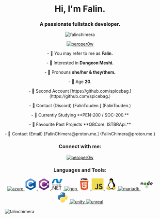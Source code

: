 <h1 align="center">Hi, I'm Falin.</h1>
<h3 align="center">A passionate fullstack developer.</h3>

<p align="center"> <img src="https://komarev.com/ghpvc/?username=falinchimera&label=Profile%20views&color=0e75b6&style=flat" alt="falinchimera" /> </p>

<p align="center"> <a href="https://twitter.com/peroper0w" target="blank"><img src="https://img.shields.io/twitter/follow/peroper0w?logo=twitter&style=for-the-badge" alt="peroper0w" /></a> </p>

<p align="center"> - 🤍 You may refer to me as <strong>Falin.</strong>

<p align="center"> - 🖤 Interested in <strong>Dungeon Meshi.</strong>

<p align="center"> - 🖤 Pronouns <strong>she/her & they/them.</strong>

<p align="center"> - 🤍 Age <strong>20.</strong>

<p align="center"> - 🤍 Second Account [https://github.com/spicebag.] (https://github.com/spicebag.)

<p align="center"> - 🖤 Contact (Discord) [FalinTouden.] (FalinTouden.)

<p align="center"> - 🤍 Currently Studying **PEN-200 / SOC-200.**

<p align="center"> - 🖤 Favourite Past Projects **QBCore, ISTBRApi.**

<p align="center"> - 🤍 Contact (Email) [FalinChimera@proton.me.] (FalinChimera@proton.me.)

<h3 align="center">Connect with me:</h3>
<p align="center">
<a href="https://twitter.com/peroper0w" target="blank"><img align="center" src="https://raw.githubusercontent.com/rahuldkjain/github-profile-readme-generator/master/src/images/icons/Social/twitter.svg" alt="peroper0w" height="30" width="40" /></a>
</p>

<h3 align="center">Languages and Tools:</h3>
<p align="center"> <a href="https://azure.microsoft.com/en-in/" target="_blank" rel="noreferrer"> <img src="https://www.vectorlogo.zone/logos/microsoft_azure/microsoft_azure-icon.svg" alt="azure" width="40" height="40"/> </a> <a href="https://www.cprogramming.com/" target="_blank" rel="noreferrer"> <img src="https://raw.githubusercontent.com/devicons/devicon/master/icons/c/c-original.svg" alt="c" width="40" height="40"/> </a> <a href="https://www.w3schools.com/cs/" target="_blank" rel="noreferrer"> <img src="https://raw.githubusercontent.com/devicons/devicon/master/icons/csharp/csharp-original.svg" alt="csharp" width="40" height="40"/> </a> <a href="https://dotnet.microsoft.com/" target="_blank" rel="noreferrer"> <img src="https://raw.githubusercontent.com/devicons/devicon/master/icons/dot-net/dot-net-original-wordmark.svg" alt="dotnet" width="40" height="40"/> </a> <a href="https://cloud.google.com" target="_blank" rel="noreferrer"> <img src="https://www.vectorlogo.zone/logos/google_cloud/google_cloud-icon.svg" alt="gcp" width="40" height="40"/> </a> <a href="https://www.w3.org/html/" target="_blank" rel="noreferrer"> <img src="https://raw.githubusercontent.com/devicons/devicon/master/icons/html5/html5-original-wordmark.svg" alt="html5" width="40" height="40"/> </a> <a href="https://developer.mozilla.org/en-US/docs/Web/JavaScript" target="_blank" rel="noreferrer"> <img src="https://raw.githubusercontent.com/devicons/devicon/master/icons/javascript/javascript-original.svg" alt="javascript" width="40" height="40"/> </a> <a href="https://www.linux.org/" target="_blank" rel="noreferrer"> <img src="https://raw.githubusercontent.com/devicons/devicon/master/icons/linux/linux-original.svg" alt="linux" width="40" height="40"/> </a> <a href="https://mariadb.org/" target="_blank" rel="noreferrer"> <img src="https://www.vectorlogo.zone/logos/mariadb/mariadb-icon.svg" alt="mariadb" width="40" height="40"/> </a> <a href="https://nodejs.org" target="_blank" rel="noreferrer"> <img src="https://raw.githubusercontent.com/devicons/devicon/master/icons/nodejs/nodejs-original-wordmark.svg" alt="nodejs" width="40" height="40"/> </a> <a href="https://www.python.org" target="_blank" rel="noreferrer"> <img src="https://raw.githubusercontent.com/devicons/devicon/master/icons/python/python-original.svg" alt="python" width="40" height="40"/> </a> <a href="https://unity.com/" target="_blank" rel="noreferrer"> <img src="https://www.vectorlogo.zone/logos/unity3d/unity3d-icon.svg" alt="unity" width="40" height="40"/> </a> <a href="https://unrealengine.com/" target="_blank" rel="noreferrer"> <img src="https://raw.githubusercontent.com/kenangundogan/fontisto/036b7eca71aab1bef8e6a0518f7329f13ed62f6b/icons/svg/brand/unreal-engine.svg" alt="unreal" width="40" height="40"/> </a> </p>

<p>&nbsp;<img align="center" src="https://github-readme-stats.vercel.app/api?username=falinchimera&show_icons=true&locale=en" alt="falinchimera" /></p>
